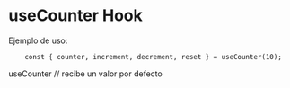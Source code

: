 # useCounter Hook

Ejemplo de uso:

```
    const { counter, increment, decrement, reset } = useCounter(10);
```

useCounter // recibe un valor por defecto